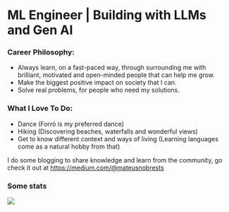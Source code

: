 #  ML Engineer | Building with LLMs and Gen AI 

### Career Philosophy:
- Always learn, on a fast-paced way, through surrounding me with brilliant, motivated and open-minded people that can help me grow.
- Make the biggest positive impact on society that I can.
- Solve real problems, for people who need my solutions.

### What I Love To Do:
- Dance (Forró is my preferred dance)
- Hiking (Discovering beaches, waterfalls and wonderful views)
- Get to know different context and ways of living (Learning languages come as a natural hobby from that)

I do some blogging to share knowledge and learn from the community, go check it out at https://medium.com/@mateusnobrests

### Some stats

<div class='stats'>
  <a href="https://github.com/anuraghazra/github-readme-stats">
    <img align="center" src="https://github-readme-stats.vercel.app/api/top-langs/?username=mateusnobre&layout=compact&hide=html,css,scss&langs_count=6" />
  </a>
</div>
